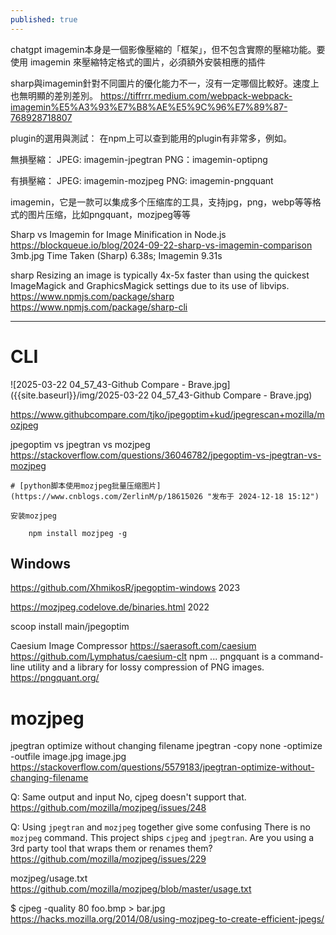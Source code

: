 ```yaml
---
published: true
---
```

chatgpt
imagemin本身是一個影像壓縮的「框架」，但不包含實際的壓縮功能。要使用 imagemin 來壓縮特定格式的圖片，必須額外安裝相應的插件

sharp與imagemin針對不同圖片的優化能力不一，沒有一定哪個比較好。速度上也無明顯的差別差別。
  https://tiffrrr.medium.com/webpack-webpack-imagemin%E5%A3%93%E7%B8%AE%E5%9C%96%E7%89%87-768928718807
  
plugin的選用與測試：
在npm上可以查到能用的plugin有非常多，例如。

無損壓縮：
JPEG: imagemin-jpegtran
PNG：imagemin-optipng

有損壓縮：
JPEG: imagemin-mozjpeg
PNG: imagemin-pngquant

imagemin，它是一款可以集成多个压缩库的工具，支持jpg，png，webp等等格式的图片压缩，比如pngquant，mozjpeg等等

Sharp vs Imagemin for Image Minification in Node.js
  https://blockqueue.io/blog/2024-09-22-sharp-vs-imagemin-comparison
  3mb.jpg Time Taken (Sharp) 6.38s;	Imagemin 9.31s

sharp
Resizing an image is typically 4x-5x faster than using the quickest ImageMagick and GraphicsMagick settings due to its use of libvips.
  https://www.npmjs.com/package/sharp
  https://www.npmjs.com/package/sharp-cli

---

# CLI

![2025-03-22 04_57_43-Github Compare - Brave.jpg]({{site.baseurl}}/img/2025-03-22 04_57_43-Github Compare - Brave.jpg)

https://www.githubcompare.com/tjko/jpegoptim+kud/jpegrescan+mozilla/mozjpeg

jpegoptim vs jpegtran vs mozjpeg
  https://stackoverflow.com/questions/36046782/jpegoptim-vs-jpegtran-vs-mozjpeg

```
# [python脚本使用mozjpeg批量压缩图片](https://www.cnblogs.com/ZerlinM/p/18615026 "发布于 2024-12-18 15:12")

安装mozjpeg

    npm install mozjpeg -g
```

## Windows
https://github.com/XhmikosR/jpegoptim-windows
2023

https://mozjpeg.codelove.de/binaries.html
2022

scoop install main/jpegoptim

Caesium Image Compressor
  https://saerasoft.com/caesium
  https://github.com/Lymphatus/caesium-clt
npm ...
pngquant is a command-line utility and a library for lossy compression of PNG images.
  https://pngquant.org/

# mozjpeg

jpegtran optimize without changing filename
  jpegtran -copy none -optimize -outfile image.jpg image.jpg
  https://stackoverflow.com/questions/5579183/jpegtran-optimize-without-changing-filename
  
Q: Same output and input
No, cjpeg doesn't support that.
  https://github.com/mozilla/mozjpeg/issues/248
  
Q: Using `jpegtran` and `mozjpeg` together give some confusing
There is no `mozjpeg` command. This project ships `cjpeg` and `jpegtran`. Are you using a 3rd party tool that wraps them or renames them?
  https://github.com/mozilla/mozjpeg/issues/229
  
mozjpeg/usage.txt
  https://github.com/mozilla/mozjpeg/blob/master/usage.txt
  
$ cjpeg -quality 80 foo.bmp > bar.jpg
  https://hacks.mozilla.org/2014/08/using-mozjpeg-to-create-efficient-jpegs/